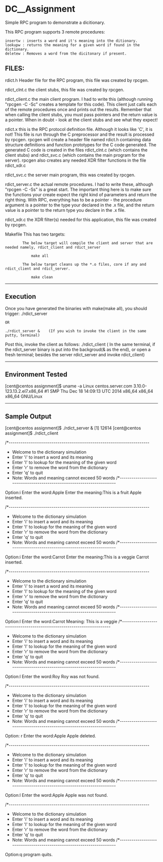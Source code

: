 # DC__Assignment

Simple RPC program to demonstrate a dicitionary.

This RPC program supports 3 remote procedures:

	insertw : inserts a word and it's meaning into the ditionary.
	lookupw : returns the meaning for a given word if found in the dictionary.
	deletew : Removes a word from the dicitonary if present.


FILES:
-----

rdict.h            	Header file for the RPC program, this file was created by rpcgen.

rdict_clnt.c       	the client stubs, this file was created by rpcgen.

rdict_client.c     	the main client program. I had to write this (although
			running "rpcgen -C -Sc" creates a template for this code). 
			This client just calls each of the remote procedures once and
			prints out the results. Remember that when calling the client
			stubs, you must pass pointers and the return value is a pointer.
			When in doubt - look at the client stubs and see what they expect!

rdict.x            	this is the RPC protocol definition file. Although it looks like
			'C', it is not! This file is run through the C preprocessor and
			the result is processed by rpcgen. rpcgen will create a header
			file named rdict.h containing data structure definitions and
			function prototypes for the C code generated. The generated
			C code is created in the files rdict_clnt.c (which contains the
			client stubs) and rdict_svc.c (which contains the main program
			for the server). rpcgen also creates any needed XDR filter functions
			in the file rdict_xdr.c

rdict_svc.c        	the server main program, this was created by rpcgen.

rdict_server.c     	the actual remote procedures. I had to write these, 
			although "rpcgen -C -Ss" is a great start. The important thing
			here is to make sure the functions your create expect the
			right kind of parameters and return the right thing. With RPC,
			everything has to be a pointer - the procedure argument is 
			a pointer to the type your declared in the .x file, and the 
			return value is a pointer to the return type you declare in
			the .x file.

rdict_xdr.c        	the XDR filter(s) needed for this application, this file
			was created by rpcgen.

Makefile   		This has two targets:

			The below target will compile the client and server that are needed namely, rdict_client and rdict_server

				make all

			The below target cleans up the *.o files, core if any and rdict_client and rdict_server.

				make clean					




-----------------------------------------------------------------------------------------
Execution
-----------------------------------------------------------------------------------------

Once you have generated the binaries with make(make all), you should trigger:
	./rdict_server

	OR

	./rdict_server &	(If you wish to invoke the client in the same putty, terminal)

Post this, invoke the client as follows:
	./rdict_client          ( In the same terminal, if the rdict_server binary is put into 
				  the backgroud(& as the end), or open a fresh terminal; besides 
                                  the server rdict_server and invoke rdict_client)


--------------------------------------------------------------------------------------------
Environment Tested
--------------------------------------------------------------------------------------------
[cent@centos assignment]$ uname -a
Linux centos.server.com 3.10.0-123.13.2.el7.x86_64 #1 SMP Thu Dec 18 14:09:13 UTC 2014 x86_64 x86_64 x86_64 GNU/Linux



--------------------------------------------------------------------------------------------
Sample Output
--------------------------------------------------------------------------------------------

[cent@centos assignment]$ ./rdict_server &
[1] 12614
[cent@centos assignment]$ ./rdict_client 

/*------------------------------------------------------------------------
* Welcome to the dictionary simulation
* Enter 'i' to insert a word and its meaning
* Enter 'l' to lookup for the meaning of the given word
* Enter 'r' to remove the word from the dictionary
* Enter 'q' to quit
* Note: Words and meaning cannot exceed 50 words
/*------------------------------------------------------------------------

Option:i
Enter the word:Apple
Enter the meaning:This is a fruit
Apple inserted.

/*------------------------------------------------------------------------
* Welcome to the dictionary simulation
* Enter 'i' to insert a word and its meaning
* Enter 'l' to lookup for the meaning of the given word
* Enter 'r' to remove the word from the dictionary
* Enter 'q' to quit
* Note: Words and meaning cannot exceed 50 words
/*------------------------------------------------------------------------

Option:i
Enter the word:Carrot
Enter the meaning:This is a veggie
Carrot inserted.

/*------------------------------------------------------------------------
* Welcome to the dictionary simulation
* Enter 'i' to insert a word and its meaning
* Enter 'l' to lookup for the meaning of the given word
* Enter 'r' to remove the word from the dictionary
* Enter 'q' to quit
* Note: Words and meaning cannot exceed 50 words
/*------------------------------------------------------------------------

Option:l
Enter the word:Carrot
Meaning: This is a veggie
/*------------------------------------------------------------------------
* Welcome to the dictionary simulation
* Enter 'i' to insert a word and its meaning
* Enter 'l' to lookup for the meaning of the given word
* Enter 'r' to remove the word from the dictionary
* Enter 'q' to quit
* Note: Words and meaning cannot exceed 50 words
/*------------------------------------------------------------------------

Option:l
Enter the word:Roy
Roy was not found.

/*------------------------------------------------------------------------
* Welcome to the dictionary simulation
* Enter 'i' to insert a word and its meaning
* Enter 'l' to lookup for the meaning of the given word
* Enter 'r' to remove the word from the dictionary
* Enter 'q' to quit
* Note: Words and meaning cannot exceed 50 words
/*------------------------------------------------------------------------

Option:
r
Enter the word:Apple
Apple deleted.

/*------------------------------------------------------------------------
* Welcome to the dictionary simulation
* Enter 'i' to insert a word and its meaning
* Enter 'l' to lookup for the meaning of the given word
* Enter 'r' to remove the word from the dictionary
* Enter 'q' to quit
* Note: Words and meaning cannot exceed 50 words
/*------------------------------------------------------------------------

Option:l
Enter the word:Apple
Apple was not found.

/*------------------------------------------------------------------------
* Welcome to the dictionary simulation
* Enter 'i' to insert a word and its meaning
* Enter 'l' to lookup for the meaning of the given word
* Enter 'r' to remove the word from the dictionary
* Enter 'q' to quit
* Note: Words and meaning cannot exceed 50 words
/*------------------------------------------------------------------------

Option:q
program quits.

